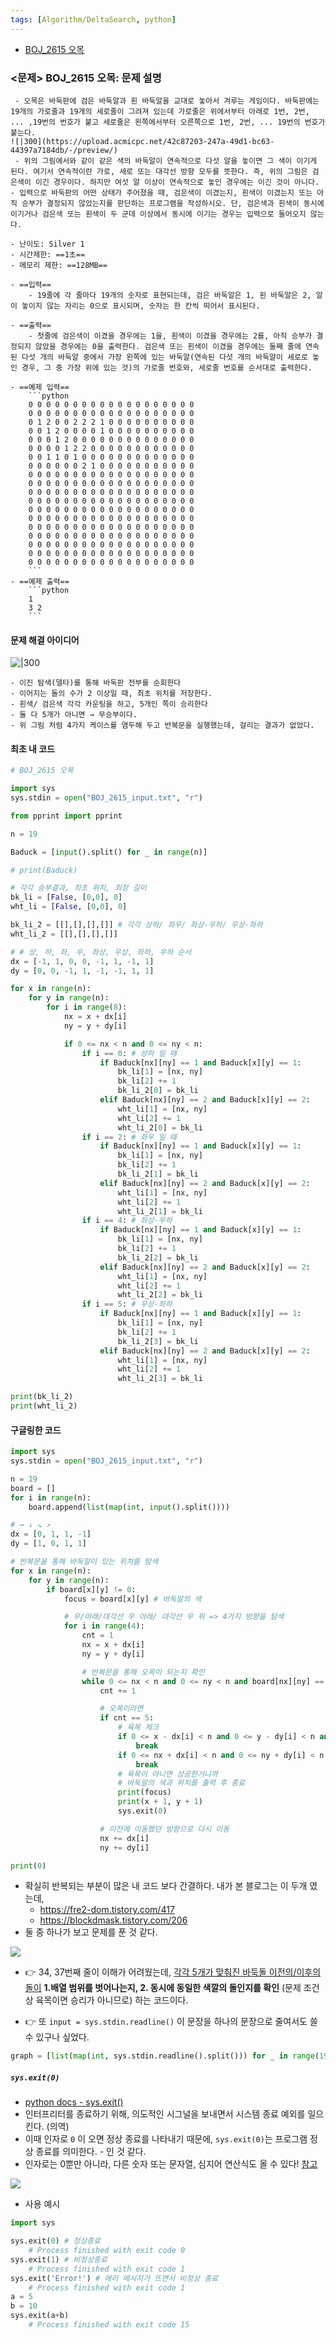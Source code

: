 ```yaml
---
tags: [Algorithm/DeltaSearch, python]
---
```



- [BOJ_2615 오목](https://www.acmicpc.net/problem/2615)
### <문제> BOJ_2615 오목: 문제 설명
```ad-question
 - 오목은 바둑판에 검은 바둑알과 흰 바둑알을 교대로 놓아서 겨루는 게임이다. 바둑판에는 19개의 가로줄과 19개의 세로줄이 그려져 있는데 가로줄은 위에서부터 아래로 1번, 2번, ... ,19번의 번호가 붙고 세로줄은 왼쪽에서부터 오른쪽으로 1번, 2번, ... 19번의 번호가 붙는다.
![|300](https://upload.acmicpc.net/42c87203-247a-49d1-bc63-44397a7184db/-/preview/)
 - 위의 그림에서와 같이 같은 색의 바둑알이 연속적으로 다섯 알을 놓이면 그 색이 이기게 된다. 여기서 연속적이란 가로, 세로 또는 대각선 방향 모두를 뜻한다. 즉, 위의 그림은 검은색이 이긴 경우이다. 하지만 여섯 알 이상이 연속적으로 놓인 경우에는 이긴 것이 아니다.
- 입력으로 바둑판의 어떤 상태가 주어졌을 때, 검은색이 이겼는지, 흰색이 이겼는지 또는 아직 승부가 결정되지 않았는지를 판단하는 프로그램을 작성하시오. 단, 검은색과 흰색이 동시에 이기거나 검은색 또는 흰색이 두 군데 이상에서 동시에 이기는 경우는 입력으로 들어오지 않는다.
```

```ad-attention
- 난이도: Silver 1
- 시간제한: ==1초==
- 메모리 제한: ==128MB==

- ==입력== 
	- 19줄에 각 줄마다 19개의 숫자로 표현되는데, 검은 바둑알은 1, 흰 바둑알은 2, 알이 놓이지 않는 자리는 0으로 표시되며, 숫자는 한 칸씩 띄어서 표시된다.

- ==출력==
	- 첫줄에 검은색이 이겼을 경우에는 1을, 흰색이 이겼을 경우에는 2를, 아직 승부가 결정되지 않았을 경우에는 0을 출력한다. 검은색 또는 흰색이 이겼을 경우에는 둘째 줄에 연속된 다섯 개의 바둑알 중에서 가장 왼쪽에 있는 바둑알(연속된 다섯 개의 바둑알이 세로로 놓인 경우, 그 중 가장 위에 있는 것)의 가로줄 번호와, 세로줄 번호를 순서대로 출력한다.

- ==예제 입력==
	```python
	0 0 0 0 0 0 0 0 0 0 0 0 0 0 0 0 0 0 0
	0 0 0 0 0 0 0 0 0 0 0 0 0 0 0 0 0 0 0
	0 1 2 0 0 2 2 2 1 0 0 0 0 0 0 0 0 0 0
	0 0 1 2 0 0 0 0 1 0 0 0 0 0 0 0 0 0 0
	0 0 0 1 2 0 0 0 0 0 0 0 0 0 0 0 0 0 0
	0 0 0 0 1 2 2 0 0 0 0 0 0 0 0 0 0 0 0
	0 0 1 1 0 1 0 0 0 0 0 0 0 0 0 0 0 0 0
	0 0 0 0 0 0 2 1 0 0 0 0 0 0 0 0 0 0 0
	0 0 0 0 0 0 0 0 0 0 0 0 0 0 0 0 0 0 0
	0 0 0 0 0 0 0 0 0 0 0 0 0 0 0 0 0 0 0
	0 0 0 0 0 0 0 0 0 0 0 0 0 0 0 0 0 0 0
	0 0 0 0 0 0 0 0 0 0 0 0 0 0 0 0 0 0 0
	0 0 0 0 0 0 0 0 0 0 0 0 0 0 0 0 0 0 0
	0 0 0 0 0 0 0 0 0 0 0 0 0 0 0 0 0 0 0
	0 0 0 0 0 0 0 0 0 0 0 0 0 0 0 0 0 0 0
	0 0 0 0 0 0 0 0 0 0 0 0 0 0 0 0 0 0 0
	0 0 0 0 0 0 0 0 0 0 0 0 0 0 0 0 0 0 0
	0 0 0 0 0 0 0 0 0 0 0 0 0 0 0 0 0 0 0
	0 0 0 0 0 0 0 0 0 0 0 0 0 0 0 0 0 0 0
	```
- ==예제 출력==
	```python
	1
	3 2
	```
```

#### 문제 해결 아이디어
![|300](assets/BOJ_2615%20오목-2.png)

```ad-example
- 이진 탐색(델타)를 통해 바둑판 전부를 순회한다
- 이어지는 돌의 수가 2 이상일 때, 최초 위치를 저장한다. 
- 흰색/ 검은색 각각 카운팅을 하고, 5개인 쪽이 승리한다
- 둘 다 5개가 아니면 → 무승부이다. 
- 위 그림 처럼 4가지 케이스를 염두해 두고 반복문을 실행했는데, 걸리는 결과가 없었다.
```

#### 최초 내 코드 
```python
# BOJ_2615 오목

import sys
sys.stdin = open("BOJ_2615_input.txt", "r")

from pprint import pprint

n = 19

Baduck = [input().split() for _ in range(n)]

# print(Baduck)

# 각각 승부결과, 최초 위치, 최장 길이
bk_li = [False, [0,0], 0]
wht_li = [False, [0,0], 0]

bk_li_2 = [[],[],[],[]] # 각각 상하/ 좌우/ 좌상-우하/ 우상-좌하
wht_li_2 = [[],[],[],[]]

# # 상, 하, 좌, 우, 좌상, 우상, 좌하, 우하 순서
dx = [-1, 1, 0, 0, -1, 1, -1, 1]
dy = [0, 0, -1, 1, -1, -1, 1, 1]

for x in range(n):
    for y in range(n):
        for i in range(8):
            nx = x + dx[i]
            ny = y + dy[i]

            if 0 <= nx < n and 0 <= ny < n:
                if i == 0: # 상하 일 때
                    if Baduck[nx][ny] == 1 and Baduck[x][y] == 1:
                        bk_li[1] = [nx, ny]
                        bk_li[2] += 1
                        bk_li_2[0] = bk_li
                    elif Baduck[nx][ny] == 2 and Baduck[x][y] == 2:
                        wht_li[1] = [nx, ny]
                        wht_li[2] += 1
                        wht_li_2[0] = bk_li
                if i == 2: # 좌우 일 때
                    if Baduck[nx][ny] == 1 and Baduck[x][y] == 1:
                        bk_li[1] = [nx, ny]
                        bk_li[2] += 1
                        bk_li_2[1] = bk_li
                    elif Baduck[nx][ny] == 2 and Baduck[x][y] == 2:
                        wht_li[1] = [nx, ny]
                        wht_li[2] += 1
                        wht_li_2[1] = bk_li
                if i == 4: # 좌상-우하
                    if Baduck[nx][ny] == 1 and Baduck[x][y] == 1:
                        bk_li[1] = [nx, ny]
                        bk_li[2] += 1
                        bk_li_2[2] = bk_li
                    elif Baduck[nx][ny] == 2 and Baduck[x][y] == 2:
                        wht_li[1] = [nx, ny]
                        wht_li[2] += 1
                        wht_li_2[2] = bk_li
                if i == 5: # 우상-좌하
                    if Baduck[nx][ny] == 1 and Baduck[x][y] == 1:
                        bk_li[1] = [nx, ny]
                        bk_li[2] += 1
                        bk_li_2[3] = bk_li
                    elif Baduck[nx][ny] == 2 and Baduck[x][y] == 2:
                        wht_li[1] = [nx, ny]
                        wht_li[2] += 1
                        wht_li_2[3] = bk_li

print(bk_li_2)
print(wht_li_2)
```

#### 구글링한 코드
```python
import sys
sys.stdin = open("BOJ_2615_input.txt", "r")

n = 19
board = []
for i in range(n):
    board.append(list(map(int, input().split())))

# → ↓ ↘ ↗
dx = [0, 1, 1, -1]
dy = [1, 0, 1, 1]

# 반복문을 통해 바둑알이 있는 위치를 탐색
for x in range(n):
    for y in range(n):
        if board[x][y] != 0:
            focus = board[x][y] # 바둑알의 색

            # 우/아래/대각선 우 아래/ 대각선 우 위 => 4가지 방향을 탐색
            for i in range(4):
                cnt = 1
                nx = x + dx[i]
                ny = y + dy[i]

                # 반복문을 통해 오목이 되는지 확인
                while 0 <= nx < n and 0 <= ny < n and board[nx][ny] == focus:
                    cnt += 1

                    # 오목이라면
                    if cnt == 5:
                        # 육목 체크
                        if 0 <= x - dx[i] < n and 0 <= y - dy[i] < n and board[x - dx[i]][y - dy[i]] == focus:
                            break
                        if 0 <= nx + dx[i] < n and 0 <= ny + dy[i] < n and board[nx + dx[i]][ny + dy[i]] == focus:
                            break
                        # 육목이 아니면 성공한거니까
                        # 바둑알의 색과 위치를 출력 후 종료
                        print(focus)
                        print(x + 1, y + 1)
                        sys.exit(0)

                    # 이전에 이동했던 방향으로 다시 이동
                    nx += dx[i]
                    ny += dy[i]

print(0)

```

- 확실히 반복되는 부분이 많은 내 코드 보다 간결하다. 내가 본 블로그는 이 두개 였는데, 
	- https://fre2-dom.tistory.com/417
	- https://blockdmask.tistory.com/206
- 둘 중 하나가 보고 문제를 푼 것 같다. 

![](assets/BOJ_2615%20오목-3.png)
- 👉 34, 37번째 줄이 이해가 어려웠는데, <u>각각 5개가 맞춰진 바둑돌 이전의/이후의 돌이</u> **$1.$배열 범위를 벗어나는지, $2.$ 동시에 동일한 색깔의 돌인지를 확인** (문제 조건 상 육목이면 승리가 아니므로) 하는 코드이다. 

- 👉 또 `input = sys.stdin.readline()` 이 문장을 하나의 문장으로 줄여서도 쓸수 있구나 싶었다. 
```python
graph = [list(map(int, sys.stdin.readline().split())) for _ in range(19)]
```

##### `sys.exit(0)`
- [python docs - sys.exit()](https://docs.python.org/ko/3/library/sys.html?highlight=sys%20exit#sys.exit)
- 인터프리터를 종료하기 위해, 의도적인 시그널을 보내면서 시스템 종료 예외를 일으킨다. (의역)
- 이때 인자로 `0` 이 오면 정상 종료를 나타내기 때문에, `sys.exit(0)`는 프로그램 정상 종료를 의미한다. - 인 것 같다. 
- 인자로는 0뿐만 아니라, 다른 숫자 또는 문자열, 심지어 연산식도 올 수 있다! [참고](https://it-neicebee.tistory.com/53)

![](assets/BOJ_2615%20오목.png)

- 사용 예시
```python
import sys

sys.exit(0) # 정상종료
	# Process finished with exit code 0
sys.exit(1) # 비정상종료
	# Process finished with exit code 1
sys.exit('Error!') # 에러 메시지가 뜨면서 비정상 종료
	# Process finished with exit code 1
a = 5
b = 10
sys.exit(a+b)
	# Process finished with exit code 15
```
